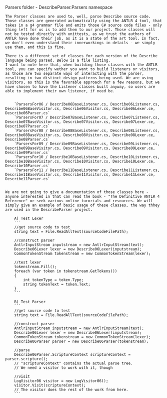Parsers folder - DescribeParser.Parsers namespace

	The Parser classes are used to, well, parse Describe source code. Those classes are generated automatically using the ANTLR 4 tool, that takes in a g4 grammar file and emits those C# source code files - only thing left for us is to add them to our project. Those classes will not be tested directly with unittests, as we trust the authors of ANTLR have done their job, as it is a state of the art tool. In fact, we don't even understand their innerworkings in details - we simply use them, and this is fine.
	
	There is a different set of classes for each version of the Describe language being parsed. Below is a file listing.
	I want to note here that, when building those classes with the ANTLR tool, you can specify wether you want to build listeners or visitors, as those are two separate ways of interacting with the parser, resulting in two distinct design patterns being used. We are using visitors, as this is the favorable approach for a few reasons, but we have chosen to have the Listener classes built anyway, so users are able to implement their own listener, if need be.
	
		
		`ParsersFor06 / Describe06BaseListener.cs, Describe06Listener.cs, Describe06BaseVisitor.cs, Describe06Visitor.cs, Describe06Lexer.ce, Describe06Parser.cs`
		`ParsersFor07 / Describe07BaseListener.cs, Describe07Listener.cs, Describe07BaseVisitor.cs, Describe07Visitor.cs, Describe07Lexer.ce, Describe07Parser.cs`
		`ParsersFor08 / Describe08BaseListener.cs, Describe08Listener.cs, Describe08BaseVisitor.cs, Describe08Visitor.cs, Describe08Lexer.ce, Describe08Parser.cs`
		`ParsersFor09 / Describe09BaseListener.cs, Describe09Listener.cs, Describe09BaseVisitor.cs, Describe09Visitor.cs, Describe09Lexer.ce, Describe09Parser.cs`
		`ParsersFor10 / Describe10BaseListener.cs, Describe10Listener.cs, Describe10BaseVisitor.cs, Describe10Visitor.cs, Describe10Lexer.ce, Describe10Parser.cs`
		`ParsersFor11 / Describe11BaseListener.cs, Describe11Listener.cs, Describe11BaseVisitor.cs, Describe11Visitor.cs, Describe11Lexer.ce, Describe11Parser.cs`
	
	
	We are not going to give a documentation of those classes here - anyone interested in that can read the book - "The Definitive ANTLR 4 Reference" or seek various online turorials and resources. We will simply give an example of basic usage of these classes, the way thhey are used in the DescribeParser project.
	
		A) Test Lexer 
		```
		//get source code to test
		string text = File.ReadAllText(sourceCodeFilePath);
		
		//construct parser
		AntlrInputStream inputstream = new AntlrInputStream(text);
		Describe06Lexer lexer = new Describe06Lexer(inputstream);
		CommonTokenStream tokenstream = new CommonTokenStream(lexer);
		
		//test lexer
		tokenstream.Fill();
		foreach (var token in tokenstream.GetTokens())
		{
			int tokenType = token.Type;
			string tokenText = token.Text;
		}
		```
		
		B) Test Parser
		```
		//get source code to test
		string text = File.ReadAllText(sourceCodeFilePath);
		
		//construct parser
		AntlrInputStream inputstream = new AntlrInputStream(text);
		Describe06Lexer lexer = new Describe06Lexer(inputstream);
		CommonTokenStream tokenstream = new CommonTokenStream(lexer);
		Describe06Parser parser = new Describe06Parser(tokenstream);
		
		//parse
		Describe06Parser.ScriptureContext scriptureContext = parser.scripture();
		// "scriptureContext" contains the actual parse tree. 
		// We need a visitor to work with it, though
		
		//visit
		LogVisitor06 visitor = new LogVisitor06();
		visitor.Visit(scriptureContext);
		// The visitor does the rest of the work from here.
		```
